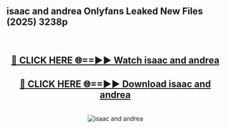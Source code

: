 <h2>isaac and andrea Onlyfans Leaked New Files (2025) 3238p</h2>
<br>
<div align="center">
<h2><a href="https://mediafiles.top/isaac_and_andrea&ref=git" rel="nofollow">🔴 CLICK HERE 🌐==►► Watch isaac and andrea</a></h2>
<h2><a href="https://mediafiles.top/isaac_and_andrea&ref=git" rel="nofollow">🔴 CLICK HERE 🌐==►► Download isaac and andrea</a></h2>
<br>
<a href="https://mediafiles.top/isaac_and_andrea&ref=git" rel="nofollow" data-target="animated-image.originalLink"><img src="https://i.ibb.co.com/xMMVF88/686577567.gif" alt="isaac and andrea" style="max-width: 100%; display: inline-block;" data-target="animated-image.originalImage"></a>
</div>
<br>
<br>